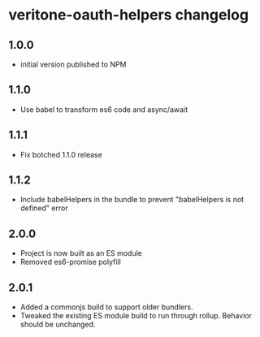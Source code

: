# veritone-oauth-helpers changelog

## 1.0.0
* initial version published to NPM

## 1.1.0
* Use babel to transform es6 code and async/await 

## 1.1.1
* Fix botched 1.1.0 release
 
## 1.1.2
* Include babelHelpers in the bundle to prevent "babelHelpers is not defined" error
 
## 2.0.0
* Project is now built as an ES module
* Removed es6-promise polyfill

## 2.0.1
* Added a commonjs build to support older bundlers.
* Tweaked the existing ES module build to run through rollup. Behavior should be unchanged.